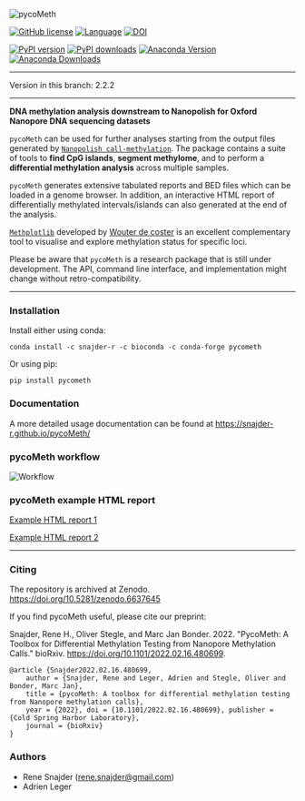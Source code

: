 ![pycoMeth](https://snajder-r.github.io/pycoMeth/images/pycoMeth_long.png)

[![GitHub license](https://img.shields.io/github/license/a-slide/pycoMeth.svg)](https://github.com/a-slide/pycoMeth/blob/master/LICENSE)
[![Language](https://img.shields.io/badge/Language-Python3.7+-yellow.svg)](https://www.python.org/)
[![DOI](https://zenodo.org/badge/DOI/10.5281/zenodo.6637645.svg)](https://doi.org/10.5281/zenodo.6637645)

[![PyPI version](https://badge.fury.io/py/pycoMeth.svg)](https://badge.fury.io/py/pycoMeth)
[![PyPI downloads](https://pepy.tech/badge/pycoMeth)](https://pepy.tech/project/pycoMeth)
[![Anaconda Version](https://anaconda.org/snajder-r/pycometh/badges/version.svg)](https://anaconda.org/snajder-r/pycometh)
[![Anaconda Downloads](https://anaconda.org/snajder-r/pycometh/badges/downloads.svg)](https://anaconda.org/snajder-r/pycometh)

---
Version in this branch: 2.2.2

---

**DNA methylation analysis downstream to Nanopolish for Oxford Nanopore DNA sequencing datasets**

`pycoMeth` can be used for further analyses starting from the output files generated by [`Nanopolish call-methylation`](https://github.com/jts/nanopolish). The package contains a suite of tools to **find CpG islands**, **segment methylome**, and to perform a **differential methylation analysis** across multiple samples.

`pycoMeth` generates extensive tabulated reports and BED files which can be loaded in a genome browser. In addition, an interactive HTML report of differentially
methylated intervals/islands can also generated at the end of the analysis.

[`Methplotlib`](https://github.com/wdecoster/methplotlib) developed by [Wouter de coster](https://twitter.com/wouter_decoster) is an excellent complementary tool to visualise and explore methylation status for specific loci.

Please be aware that `pycoMeth` is a research package that is still under development. The API, command line interface, and implementation might change without retro-compatibility.

---
### Installation

Install either using conda:

    conda install -c snajder-r -c bioconda -c conda-forge pycometh

Or using pip:
    
    pip install pycometh

### Documentation

A more detailed usage documentation can be found at https://snajder-r.github.io/pycoMeth/

### pycoMeth workflow

![Workflow](https://snajder-r.github.io/pycoMeth/images/overview.svg)


### pycoMeth example HTML report

[Example HTML report 1](https://snajder-r.github.io/pycoMeth/examples/pycometh_report1.html)

[Example HTML report 2](https://snajder-r.github.io/pycometh/examples/pycometh_report2.html)

---

### Citing

The repository is archived at Zenodo. https://doi.org/10.5281/zenodo.6637645

If you find pycoMeth useful, please cite our preprint:

Snajder, Rene H., Oliver Stegle, and Marc Jan Bonder. 2022. "PycoMeth: A Toolbox for Differential Methylation Testing from Nanopore Methylation Calls." bioRxiv. https://doi.org/10.1101/2022.02.16.480699.


    @article {Snajder2022.02.16.480699,
        author = {Snajder, Rene and Leger, Adrien and Stegle, Oliver and Bonder, Marc Jan},
	    title = {pycoMeth: A toolbox for differential methylation testing from Nanopore methylation calls},
	    year = {2022}, doi = {10.1101/2022.02.16.480699}, publisher = {Cold Spring Harbor Laboratory},
        journal = {bioRxiv}
    }


### Authors

* Rene Snajder (rene.snajder@gmail.com)
* Adrien Leger
